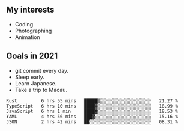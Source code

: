 ## My interests

- Coding
- Photographing
- Animation

## Goals in 2021

- git commit every day.
- Sleep early.
- Learn Japanese.
- Take a trip to Macau.

<!--START_SECTION:waka-->
```text
Rust         6 hrs 55 mins   █████▒░░░░░░░░░░░░░░░░░░░   21.27 % 
TypeScript   6 hrs 10 mins   ████▓░░░░░░░░░░░░░░░░░░░░   18.99 % 
JavaScript   6 hrs 1 min     ████▓░░░░░░░░░░░░░░░░░░░░   18.53 % 
YAML         4 hrs 56 mins   ███▓░░░░░░░░░░░░░░░░░░░░░   15.16 % 
JSON         2 hrs 42 mins   ██░░░░░░░░░░░░░░░░░░░░░░░   08.31 % 
```
<!--END_SECTION:waka-->
